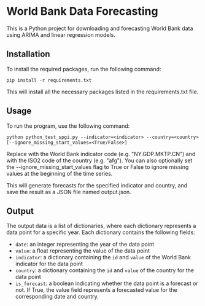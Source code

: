# World Bank Data Forecasting
This is a Python project for downloading and forecasting World Bank data using ARIMA and linear regression models.

## Installation
To install the required packages, run the following command:
```
pip install -r requirements.txt
```

This will install all the necessary packages listed in the requirements.txt file.

## Usage
To run the program, use the following command:
```
python python_test_spgi.py --indicator=<indicator> --country=<country> [--ignore_missing_start_values=<True/False>]
```

Replace <indicator> with the World Bank indicator code (e.g. "NY.GDP.MKTP.CN") and <country> with the ISO2 code of the country (e.g. "afg"). You can also optionally set the --ignore_missing_start_values flag to True or False to ignore missing values at the beginning of the time series.

This will generate forecasts for the specified indicator and country, and save the result as a JSON file named output.json.

## Output
The output data is a list of dictionaries, where each dictionary represents a data point for a specific year. Each dictionary contains the following fields:

- `date`: an integer representing the year of the data point
- `value`: a float representing the value of the data point
- `indicator`: a dictionary containing the `id` and `value` of the World Bank indicator for the data point
- `country`: a dictionary containing the `id` and `value` of the country for the data point
- `is_forecast`: a boolean indicating whether the data point is a forecast or not. If True, the value field represents a forecasted value for the corresponding date and country.
